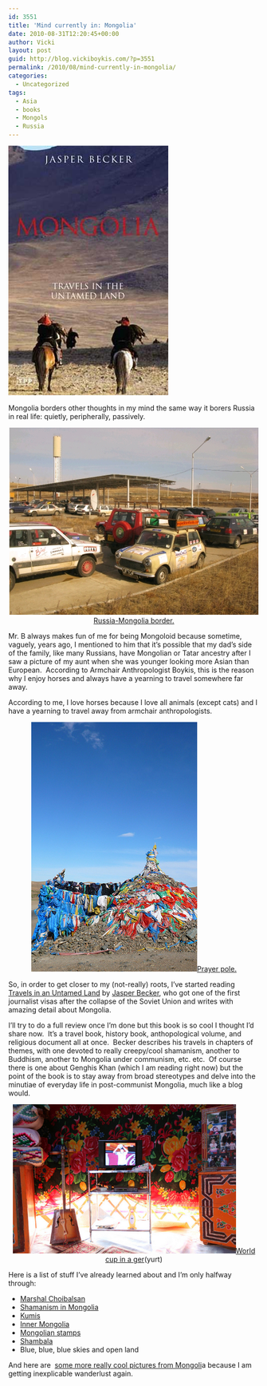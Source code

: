 ```yaml
---
id: 3551
title: 'Mind currently in: Mongolia'
date: 2010-08-31T12:20:45+00:00
author: Vicki
layout: post
guid: http://blog.vickiboykis.com/?p=3551
permalink: /2010/08/mind-currently-in-mongolia/
categories:
  - Uncategorized
tags:
  - Asia
  - books
  - Mongols
  - Russia
---
```

[<img class="aligncenter size-full wp-image-3553" title="9781845116491" src="https://raw.githubusercontent.com/veekaybee/wlb/gh-pages/assets/images/2010/08/97818451164911.jpg" alt="" width="321" height="500" />](https://raw.githubusercontent.com/veekaybee/wlb/gh-pages/assets/images/2010/08/97818451164911.jpg)

Mongolia borders other thoughts in my mind the same way it borers Russia in real life: quietly, peripherally, passively.

<p style="text-align: center;">
  <a href="https://raw.githubusercontent.com/veekaybee/wlb/gh-pages/assets/images/2010/08/rally.jpg"><img class="aligncenter size-full wp-image-3555" title="rally" src="https://raw.githubusercontent.com/veekaybee/wlb/gh-pages/assets/images/2010/08/rally.jpg" alt="" width="500" height="375" /></a><a href="http://sofasurfers.org/2008/11/06/pictures-from-the-road-from-fleur/">Russia-Mongolia border.</a>
</p>

Mr. B always makes fun of me for being Mongoloid because sometime, vaguely, years ago, I mentioned to him that it&#8217;s possible that my dad&#8217;s side of the family, like many Russians, have Mongolian or Tatar ancestry after I saw a picture of my aunt when she was younger looking more Asian than European.  According to Armchair Anthropologist Boykis, this is the reason why I enjoy horses and always have a yearning to travel somewhere far away.

According to me, I love horses because I love all animals (except cats) and I have a yearning to travel away from armchair anthropologists.

<p style="text-align: center;">
  <a href="https://raw.githubusercontent.com/veekaybee/wlb/gh-pages/assets/images/2010/08/4909471065_a27856ce11.jpg"><img class="aligncenter size-full wp-image-3556" title="4909471065_a27856ce11" src="https://raw.githubusercontent.com/veekaybee/wlb/gh-pages/assets/images/2010/08/4909471065_a27856ce11.jpg" alt="" width="333" height="500" /></a><a href="http://www.flickr.com/photos/kanglapass/4909471065/in/pool-19019987@N00/">Prayer pole. </a>
</p>

So, in order to get closer to my (not-really) roots, I&#8217;ve started reading [Travels in an Untamed Land](http://www.amazon.com/Mongolia-Travels-Untamed-Jasper-Becker/dp/1845116496/ref=sr_1_4?s=books&ie=UTF8&qid=1283273011&sr=1-4) by [Jasper Becker](http://www.jasperbecker.com/), who got one of the first journalist visas after the collapse of the Soviet Union and writes with amazing detail about Mongolia.

I&#8217;ll try to do a full review once I&#8217;m done but this book is so cool I thought I&#8217;d share now.  It&#8217;s a travel book, history book, anthopological volume, and religious document all at once.  Becker describes his travels in chapters of themes, with one devoted to really creepy/cool shamanism, another to Buddhism, another to Mongolia under communism, etc. etc.  Of course there is one about Genghis Khan (which I am reading right now) but the point of the book is to stay away from broad stereotypes and delve into the minutiae of everyday life in post-communist Mongolia, much like a blog would.

<p style="text-align: center;">
  <a href="https://raw.githubusercontent.com/veekaybee/wlb/gh-pages/assets/images/2010/08/gerz.jpg"><img class="aligncenter size-full wp-image-3557" title="gerz" src="https://raw.githubusercontent.com/veekaybee/wlb/gh-pages/assets/images/2010/08/gerz.jpg" alt="" width="448" height="299" /></a><a href="http://www.flickr.com/photos/johncommon/4901634788/sizes/m/in/pool-19019987@N00/">World cup in a ger</a>(yurt)
</p>

Here is a list of stuff I&#8217;ve already learned about and I&#8217;m only halfway through:

  * [Marshal Choibalsan](http://en.wikipedia.org/wiki/Khorloogiin_Choibalsan)
  * [Shamanism in Mongolia](http://sites.asiasociety.org/arts/mongolia/shaman.html)
  * [Kumis](http://en.wikipedia.org/wiki/Kumis)
  * [Inner Mongolia](http://en.wikipedia.org/wiki/Inner_Mongolia)
  * [Mongolian stamps](http://www.philatelicdatabase.com/philatelic-publications/stamps-of-mongolia-since-1945/)
  * [Shambala](http://en.wikipedia.org/wiki/Shambhala)
  * Blue, blue, blue skies and open land

And here are  [some more really cool pictures from Mongoli](http://www.dreamers1.com/russia/Tashanta/Mongolia_Pictures.htm)a because I am getting inexplicable wanderlust again.